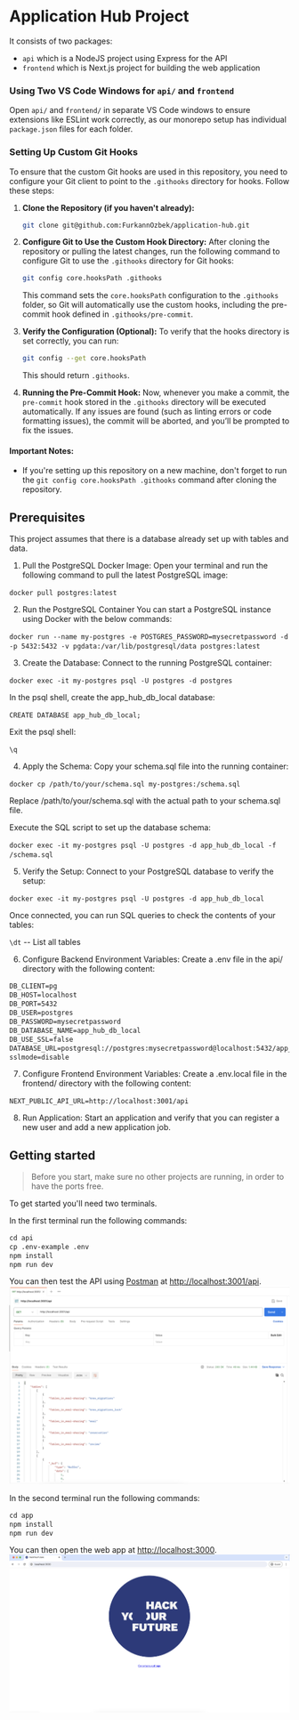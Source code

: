 # Application Hub Project

It consists of two packages:

- `api` which is a NodeJS project using Express for the API
- `frontend` which is Next.js project for building the web application

### Using Two VS Code Windows for `api/` and `frontend`

Open `api/` and `frontend/` in separate VS Code windows to ensure extensions like ESLint work correctly, as our monorepo setup has individual `package.json` files for each folder.

### Setting Up Custom Git Hooks

To ensure that the custom Git hooks are used in this repository, you need to configure your Git client to point to the `.githooks` directory for hooks. Follow these steps:

1. **Clone the Repository (if you haven't already):**

   ```bash
   git clone git@github.com:FurkannOzbek/application-hub.git
   ```

2. **Configure Git to Use the Custom Hook Directory:**
   After cloning the repository or pulling the latest changes, run the following command to configure Git to use the `.githooks` directory for Git hooks:

   ```bash
   git config core.hooksPath .githooks
   ```

   This command sets the `core.hooksPath` configuration to the `.githooks` folder, so Git will automatically use the custom hooks, including the pre-commit hook defined in `.githooks/pre-commit`.

3. **Verify the Configuration (Optional):**
   To verify that the hooks directory is set correctly, you can run:

   ```bash
   git config --get core.hooksPath
   ```

   This should return `.githooks`.

4. **Running the Pre-Commit Hook:**
   Now, whenever you make a commit, the `pre-commit` hook stored in the `.githooks` directory will be executed automatically. If any issues are found (such as linting errors or code formatting issues), the commit will be aborted, and you’ll be prompted to fix the issues.

#### Important Notes:

- If you're setting up this repository on a new machine, don't forget to run the `git config core.hooksPath .githooks` command after cloning the repository.

## Prerequisites

This project assumes that there is a database already set up with tables and data.

1. Pull the PostgreSQL Docker Image:
   Open your terminal and run the following command to pull the latest PostgreSQL image:

`docker pull postgres:latest`

2. Run the PostgreSQL Container
   You can start a PostgreSQL instance using Docker with the below commands:

`docker run --name my-postgres -e POSTGRES_PASSWORD=mysecretpassword -d -p 5432:5432 -v pgdata:/var/lib/postgresql/data postgres:latest`

3. Create the Database:
   Connect to the running PostgreSQL container:

`docker exec -it my-postgres psql -U postgres -d postgres`

In the psql shell, create the app_hub_db_local database:

`CREATE DATABASE app_hub_db_local;`

Exit the psql shell:

`\q`

4.  Apply the Schema:
    Copy your schema.sql file into the running container:

`docker cp /path/to/your/schema.sql my-postgres:/schema.sql`

Replace /path/to/your/schema.sql with the actual path to your schema.sql file.

Execute the SQL script to set up the database schema:

`docker exec -it my-postgres psql -U postgres -d app_hub_db_local -f /schema.sql`

5. Verify the Setup:
   Connect to your PostgreSQL database to verify the setup:

`docker exec -it my-postgres psql -U postgres -d app_hub_db_local`

Once connected, you can run SQL queries to check the contents of your tables:

`\dt` -- List all tables

6. Configure Backend Environment Variables:
   Create a .env file in the api/ directory with the following content:

```
DB_CLIENT=pg
DB_HOST=localhost
DB_PORT=5432
DB_USER=postgres
DB_PASSWORD=mysecretpassword
DB_DATABASE_NAME=app_hub_db_local
DB_USE_SSL=false
DATABASE_URL=postgresql://postgres:mysecretpassword@localhost:5432/app_hub_db_local?sslmode=disable
```

7. Configure Frontend Environment Variables:
   Create a .env.local file in the frontend/ directory with the following content:

`NEXT_PUBLIC_API_URL=http://localhost:3001/api`

8. Run Application:
   Start an application and verify that you can register a new user and add a new application job.

## Getting started

> Before you start, make sure no other projects are running, in order to have the ports free.

To get started you'll need two terminals.

In the first terminal run the following commands:

```
cd api
cp .env-example .env
npm install
npm run dev
```

You can then test the API using [Postman](https://www.postman.com/) at [http://localhost:3001/api](http://localhost:3001/api).
![Testing the API with Postman](./images/api_test.png)

In the second terminal run the following commands:

```
cd app
npm install
npm run dev
```

You can then open the web app at [http://localhost:3000](http://localhost:3000).
![Testing the app with a browser](./images/app_test.png)
